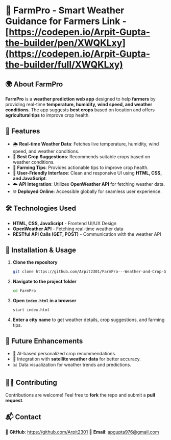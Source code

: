 # 🌱 FarmPro - Smart Weather Guidance for Farmers Link - [https://codepen.io/Arpit-Gupta-the-builder/pen/XWQKLxy](https://codepen.io/Arpit-Gupta-the-builder/full/XWQKLxy)

## 🌍 About FarmPro
**FarmPro** is a **weather prediction web app** designed to help **farmers** by providing real-time **temperature, humidity, wind speed, and weather conditions**. The app suggests **best crops** based on location and offers **agricultural tips** to improve crop health.

## 🚀 Features
- 🌦 **Real-time Weather Data**: Fetches live temperature, humidity, wind speed, and weather conditions.
- 🌾 **Best Crop Suggestions**: Recommends suitable crops based on weather conditions.
- 🌱 **Farming Tips**: Provides actionable tips to improve crop health.
- 🎨 **User-Friendly Interface**: Clean and responsive UI using **HTML, CSS, and JavaScript**.
- ☁️ **API Integration**: Utilizes **OpenWeather API** for fetching weather data.
- 🌐 **Deployed Online**: Accessible globally for seamless user experience.

## 🛠️ Technologies Used
- **HTML, CSS, JavaScript** - Frontend UI/UX Design
- **OpenWeather API** - Fetching real-time weather data
- **RESTful API Calls (GET, POST)** - Communication with the weather API

## 📂 Installation & Usage
1. **Clone the repository**
   ```bash
   git clone https://github.com/Arpit2301/FarmPro---Weather-and-Crop-Guide
   ```
2. **Navigate to the project folder**
   ```bash
   cd FarmPro
   ```
3. **Open `index.html` in a browser**
   ```bash
   start index.html
   ```
4. **Enter a city name** to get weather details, crop suggestions, and farming tips.

## 🎯 Future Enhancements
- 📌 AI-based personalized crop recommendations.
- 📡 Integration with **satellite weather data** for better accuracy.
- 📊 Data visualization for weather trends and predictions.

## 👩‍💻 Contributing
Contributions are welcome! Feel free to **fork** the repo and submit a **pull request**.

## 📬 Contact
🔗 **GitHub**: https://github.com/Arpit2301 
📧 **Email**: apgupta976@gmail.com
